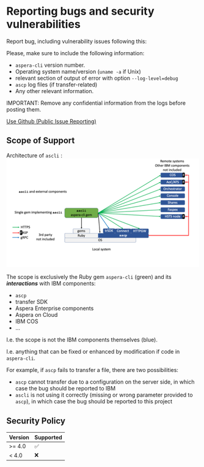 # Reporting bugs and security vulnerabilities

Report bug, including vulnerability issues following this:

Please, make sure to include the following information:

* `aspera-cli` version number.
* Operating system name/version (`uname -a` if Unix)
* relevant section of output of error with option `--log-level=debug`
* `ascp` log files (if transfer-related)
* Any other relevant information.

IMPORTANT: Remove any confidential information from the logs before posting them.

[Use Github (Public Issue Reporting)](https://github.com/IBM/aspera-cli/issues)

## Scope of Support

Architecture of `ascli` :
![architecture](docs/architecture.png)

The scope is exclusively the Ruby gem `aspera-cli` (green) and its **_interactions_** with IBM components:

* `ascp`
* transfer SDK
* Aspera Enterprise components
* Aspera on Cloud
* IBM COS
* ...

I.e. the scope is not the IBM components themselves (blue).

I.e. anything that can be fixed or enhanced by modification if code in `aspera-cli`.

For example, if `ascp` fails to transfer a file, there are two possibilities:

* `ascp` cannot transfer due to a configuration on the server side, in which case the bug should be reported to IBM
* `ascli` is not using it correctly (missing or wrong parameter provided to `ascp`), in which case the bug should be reported to this project

## Security Policy

| Version | Supported          |
| ------- | ------------------ |
| >= 4.0  | :white_check_mark: |
| < 4.0   | :x:                |
